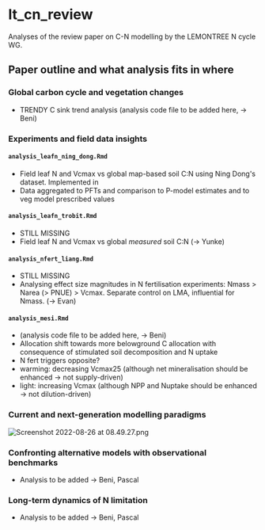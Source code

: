 # lt_cn_review

Analyses of the review paper on C-N modelling by the LEMONTREE N cycle WG.

## Paper outline and what analysis fits in where

### Global carbon cycle and vegetation changes

- TRENDY C sink trend analysis (analysis code file to be added here, -> Beni)

### Experiments and field data insights

#### `analysis_leafn_ning_dong.Rmd`

- Field leaf N and Vcmax vs global map-based soil C:N using Ning Dong's dataset. Implemented in 
- Data aggregated to PFTs and comparison to P-model estimates and to veg model prescribed values

#### `analysis_leafn_trobit.Rmd`

- STILL MISSING
- Field leaf N and Vcmax vs global *measured* soil C:N (-> Yunke)

#### `analysis_nfert_liang.Rmd`

- STILL MISSING
- Analysing effect size magnitudes in N fertilisation experiments: Nmass > Narea (> PNUE) > Vcmax. Separate control on LMA, influential for Nmass. (-> Evan)

#### `analysis_mesi.Rmd`

- (analysis code file to be added here, -> Beni)
- Allocation shift towards more belowground C allocation with consequence of stimulated soil decomposition and N uptake
- N fert triggers opposite?
- warming: decreasing Vcmax25 (although net mineralisation should be enhanced → not supply-driven)
- light: increasing Vcmax (although NPP and Nuptake should be enhanced → not dilution-driven)


### Current and next-generation modelling paradigms

![Screenshot 2022-08-26 at 08.49.27.png](https://s3-us-west-2.amazonaws.com/secure.notion-static.com/7544a9e6-2e0b-4d41-bf1f-c4ad834ca1a8/Screenshot_2022-08-26_at_08.49.27.png)


### Confronting alternative models with observational benchmarks

- Analysis to be added -> Beni, Pascal
        

### Long-term dynamics of N limitation

- Analysis to be added -> Beni, Pascal

